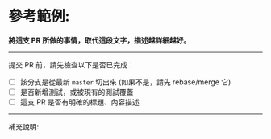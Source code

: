 # 參考範例:

**將這支 PR 所做的事情，取代這段文字，描述越詳細越好。**

-----------------

提交 PR 前，請先檢查以下是否已完成：

* [ ] 該分支是從最新 `master` 切出來 (如果不是，請先 rebase/merge 它)
* [ ] 是否新增測試，或被現有的測試覆蓋
* [ ] 這支 PR 是否有明確的標題、內容描述

-----------------

補充說明:
